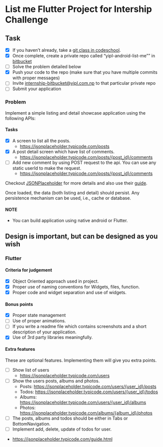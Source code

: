 # List me Flutter Project for Intership Challenge

## Task

- [x] If you haven’t already, take a [git class in codeschool](https://www.codeschool.com/courses/try-git).
- [x] Once complete, create a private repo called “yipl-android-list-me”” in [bitbucket](https://bitbucket.org)
- [ ] Solve the problem detailed below
- [x] Push your code to the repo (make sure that you have multiple commits with proper messages)
- [ ] Invite internship-bitbucket@yipl.com.np to that particular private repo
- [ ] Submit your application

### Problem

Implement a simple listing and detail showcase application using the following APIs:

#### Tasks

- [x] A screen to list all the posts.
  - <https://jsonplaceholder.typicode.com/posts>
- [x] A post detail screen which have list of comments.
  - <https://jsonplaceholder.typicode.com/posts/{post_id}/comments>
- [ ] Add new comment by using POST request to the api. You can use any static userId to make the request.
  - <https://jsonplaceholder.typicode.com/posts/{post_id}/comments>

Checkout [JSONPlaceholder](https://jsonplaceholder.typicode.com/) for more details and also use their [guide](https://jsonplaceholder.typicode.com/guide/).

Once loaded, the data (both listing and detail) should persist. Any persistence mechanism can be used, i.e., cache or database.

#### NOTE

- You can build application using native android or Flutter.

## Design is important, but can be designed as you wish

### Flutter

#### Criteria for judgement

- [x] Object Oriented approach used in project.
- [x] Proper use of naming conventions for Widgets, files, function.
- [x] Proper code and widget separation and use of widgets.

#### Bonus points

- [x] Proper state management
- [ ] Use of proper animations.
- [ ] If you write a readme file which contains screenshots and a short description of your application.
- [x] Use of 3rd party libraries meaningfully.

#### Extra features

These are optional features. Implementing them will give you extra points.

- [ ] Show list of users
  - <https://jsonplaceholder.typicode.com/users>
- [ ] Show the users posts, albums and photos.
  - Posts: <https://jsonplaceholder.typicode.com/users/{user_id}/posts>
  - Todos: <https://jsonplaceholder.typicode.com/users/{user_id}/todos>
  - Albums: <https://jsonplaceholder.typicode.com/users/{user_id}/albums>
  - Photos: <https://jsonplaceholder.typicode.com/albums/{album_id}/photos>
- [ ] The posts, albums and todos should be either in Tabs or BottomNavigation.
- [ ] Implement add, delete, update of todos for user.

- <https://jsonplaceholder.typicode.com/guide.html>
